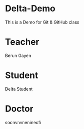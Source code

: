 # Delta-Demo
This is a Demo for Git &amp; GitHub class

# Teacher
Berun Gayen

# Student
Delta Student

# Doctor
soonvnvnenineofi